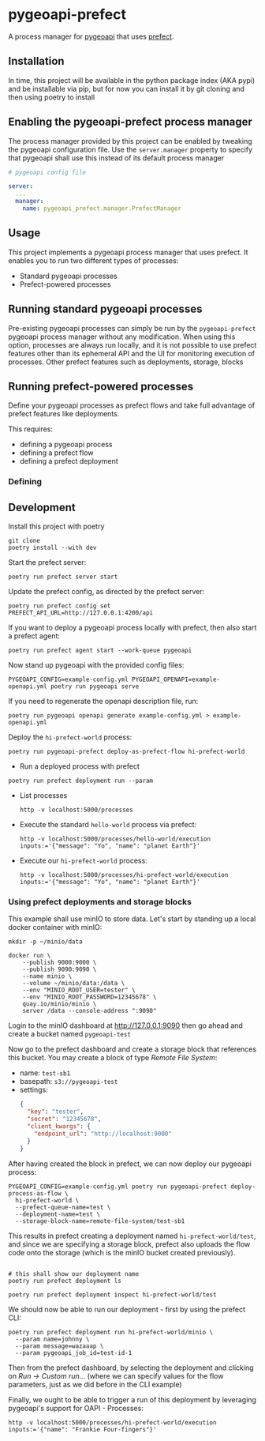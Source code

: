 # pygeoapi-prefect

A process manager for [pygeoapi] that uses [prefect].


[pygeoapi]: https://pygeoapi.io/
[prefect]: https://www.prefect.io/


## Installation

In time, this project will be available in the python package index (AKA pypi) and be installable via pip, but for 
now you can install it by git cloning and then using poetry to install


## Enabling the pygeoapi-prefect process manager

The process manager provided by this project can be enabled by tweaking the pygeoapi configuration file. Use the 
`server.manager` property to specify that pygeoapi shall use this instead of its default process manager

```yaml
# pygeoapi config file

server:
  ...
  manager:
    name: pygeoapi_prefect.manager.PrefectManager
```


## Usage

This project implements a pygeoapi process manager that uses prefect. It enables you to run two different types of
processes:

- Standard pygeoapi processes
- Prefect-powered processes


## Running standard pygeoapi processes

Pre-existing pygeoapi processes can simply be run by the `pygeoapi-prefect` pygeoapi process manager without any
modification. When using this option, processes are always run locally, and it is not possible to use prefect features
other than its ephemeral API and the UI for monitoring execution of processes. Other prefect features such as
deployments, storage, blocks 


## Running prefect-powered processes

Define your pygeoapi processes as prefect flows and take full advantage of prefect features like deployments.

This requires:

- defining a pygeoapi process
- defining a prefect flow
- defining a prefect deployment

### Defining 


## Development

Install this project with poetry

```shell
git clone
poetry install --with dev
```

Start the prefect server:

```shell
poetry run prefect server start
```

Update the prefect config, as directed by the prefect server:

```shell
poetry run prefect config set PREFECT_API_URL=http://127.0.0.1:4200/api
```

If you want to deploy a pygeoapi process locally with prefect, then also start a prefect agent:

```shell
poetry run prefect agent start --work-queue pygeoapi
```

Now stand up pygeoapi with the provided config files:

```shell
PYGEOAPI_CONFIG=example-config.yml PYGEOAPI_OPENAPI=example-openapi.yml poetry run pygeoapi serve
```

If you need to regenerate the openapi description file, run:

```shell
poetry run pygeoapi openapi generate example-config.yml > example-openapi.yml
```

Deploy the `hi-prefect-world` process:

```shell
poetry run pygeoapi-prefect deploy-as-prefect-flow hi-prefect-world
```

- Run a deployed process with prefect

```shell
poetry run prefect deployment run --param 
```


- List processes

  ```shell
  http -v localhost:5000/processes
  ```

- Execute the standard `hello-world` process via prefect:

  ```shell
  http -v localhost:5000/processes/hello-world/execution inputs:='{"message": "Yo", "name": "planet Earth"}'
  ```

- Execute our `hi-prefect-world` process:

  ```shell
  http -v localhost:5000/processes/hi-prefect-world/execution inputs:='{"message": "Yo", "name": "planet Earth"}'
  ```


### Using prefect deployments and storage blocks

This example shall use minIO to store data. Let's start by standing up a local docker container with minIO:

```shell
mkdir -p ~/minio/data

docker run \
    --publish 9000:9000 \
    --publish 9090:9090 \
    --name minio \
    --volume ~/minio/data:/data \
    --env "MINIO_ROOT_USER=tester" \
    --env "MINIO_ROOT_PASSWORD=12345678" \
    quay.io/minio/minio \
    server /data --console-address ":9090"
```

Login to the minIO dashboard at http://127.0.0.1:9090 then go ahead and create a bucket named `pygeoapi-test`

Now go to the prefect dashboard and create a storage block that references this bucket. You may create a block of type
*Remote File System*:

- name: `test-sb1`
- basepath: `s3://pygeoapi-test`
- settings:
  ```json
  {
    "key": "tester",
    "secret": "12345678",
    "client_kwargs": {
      "endpoint_url": "http://localhost:9000"
    }
  }
  ```
  
After having created the block in prefect, we can now deploy our pygeoapi process:

```shell
PYGEOAPI_CONFIG=example-config.yml poetry run pygeoapi-prefect deploy-process-as-flow \
  hi-prefect-world \
  --prefect-queue-name=test \
  --deployment-name=test \
  --storage-block-name=remote-file-system/test-sb1
```

This results in prefect creating a deployment named `hi-prefect-world/test`, and since we are specifying a storage 
block, prefect also uploads the flow code onto the storage (which is the minIO bucket created previously).

```shell

# this shall show our deployment name
poetry run prefect deployment ls

poetry run prefect deployment inspect hi-prefect-world/test
```

We should now be able to run our deployment - first by using the prefect CLI:

```shell
poetry run prefect deployment run hi-prefect-world/minio \
  --param name=johnny \
  --param message=wazaaap \
  --param pygeoapi_job_id=test-id-1
```

Then from the prefect dashboard, by selecting the deployment and clicking on _Run -> Custom run..._ (where we can 
specify values for the flow parameters, just as we did before in the CLI example)

Finally, we ought to be able to trigger a run of this deployment by leveraging pygeoapi's support for OAPI - Processes:

```shell
http -v localhost:5000/processes/hi-prefect-world/execution inputs:='{"name": "Frankie Four-fingers"}'
```